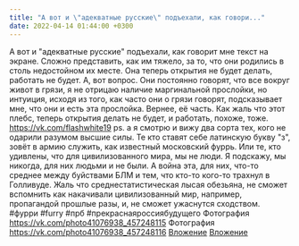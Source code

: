 ```yaml
---
title: "А вот и \"адекватные русские\" подъехали, как говори..."
date: 2022-04-14 01:44:00 +0300
---
```


А вот и "адекватные русские" подъехали, как говорит мне текст на экране. Сложно представить, как им тяжело, за то, что они родились в столь недостойном их месте. Она теперь открытия не будет делать, работать не будет.
А, вот вопрос. Они постоянно говорят, что все вокруг живот в грязи, я не отрицаю наличие маргинальной прослойки, но интуиция, исходя из того, как часто они о грязи говорят, подсказывает мне, что они и есть эта прослойка. Вернее, её часть.
Как жаль что этот плебс, теперь открытия делать не будет, и работать, похоже, тоже.
<a class="vk-attach" href="https://vk.com/flashwhite19">https://vk.com/flashwhite19</a>
ps. а я смотрю и вижу два сорта тех, кого не одарили разумом высшие силы. Те кто ставят себе латинскую букву "з", зовёт в армию служить, как известный московский фуррь. Или те, кто удивлены, что для цивилизованного мира, мы не люди. Я подскажу, мы никогда, для них людьми и не были. А война эта, для них, что-то среднее между буйствами БЛМ и тем, что кто-то кого-то трахнул в Голливуде. Жаль что среднестатистическая лысая обезьяна, не сможет вспомнить как накачивали цивилизованный мир, например, пропагандой прошлые разы, и, не сможет ужаснутся сходством.
#фурри #furry #прб #прекраснаяроссиябудущего
Фотография
<a class="vk-attach" href="https://vk.com/photo41076938_457248115">https://vk.com/photo41076938_457248115</a>
Фотография
<a class="vk-attach" href="https://vk.com/photo41076938_457248116">https://vk.com/photo41076938_457248116</a>
<a class="vk-attach" href="https://vk.com/photo41076938_457248115">Вложение</a>
<a class="vk-attach" href="https://vk.com/photo41076938_457248116">Вложение</a>

